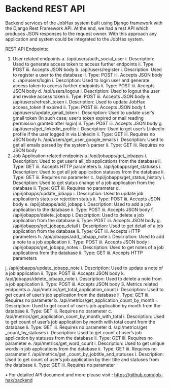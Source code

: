 # Backend REST API 

Backend services of the JobHax system built using Django framework with the Django Rest Framework API. At the end, we had a rest API which produces JSON responses to the request owner. With this approach any application and system could be integrated to the JobHax system.

REST API Endpoints:

1.	User related endpoints
a.	/api/users/auth_social_user
i.	Description: Used to generate access token to access further endpoints
ii.	Type: POST
iii.	Accepts JSON body
b.	/api/users/register
i.	Description: Used to register a user to the database
ii.	Type: POST
iii.	Accepts JSON body
c.	/api/users/login
i.	Description: Used to login user and generate access token to access further endpoints
ii.	Type: POST
iii.	Accepts JSON body
d.	/api/users/logout
i.	Description: Used to logout the user and revoke access token
ii.	Type: POST
iii.	Accepts JSON body
e.	/api/users/refresh_token
i.	Description: Used to update JobHax access_token if expired
ii.	Type: POST
iii.	Accepts JSON body
f.	/api/users/update_gmail_token
i.	Description: Used to update user’s gmail token (In such case; user’s token expired or mail reading permission granted after login)
ii.	Type: POST
iii.	Accepts JSON body
g.	/api/users/get_linkedin_profile
i.	Description: Used to get user’s LinkedIn profile if the user logged in via Linkedin
ii.	Type: GET
iii.	Requires no JSON body
h.	/api/users/get_user_google_emails
i.	Description: Used to get all emails parsed by the system’s parser
ii.	Type: GET
iii.	Requires no JSON body
2.	Job Application related endpoints
a.	/api/jobapps/get_jobapps
i.	Description: Used to get user’s all job applications from the database
ii.	Type: GET
iii.	Accepts HTTP parameters
b.	/api/jobapps/get_statuses
i.	Description: Used to get all job application statuses from the database
ii.	Type: GET
iii.	Requires no parameter
c.	/api/jobapps/get_status_history
i.	Description: Used to get status change of a job application from the database
ii.	Type: GET
iii.	Requires no parameter
d.	/api/jobapps/update_jobapp
i.	Description: Used to update job application’s status or rejection status
ii.	Type: POST
iii.	Accepts JSON body
e.	/api/jobapps/add_jobapp
i.	Description: Used to add a job application to the database
ii.	Type: POST
iii.	Accepts JSON body
f.	/api/jobapps/delete_jobapp
i.	Description: Used to delete a job application from the database
ii.	Type: POST
iii.	Accepts JSON body
g.	/api/jobapps/get_jobapp_detail
i.	Description: Used to get detail of a job application from the database
ii.	Type: GET
iii.	Accepts HTTP parameters
h.	/api/jobapps/add_jobapp_note
i.	Description: Used to add a note to a job application
ii.	Type: POST
iii.	Accepts JSON body
i.	/api/jobapps/get_jobapp_notes
i.	Description: Used to get notes of a job applications from the database
ii.	Type: GET
iii.	Accepts HTTP parameters


j.	/api/jobapps/update_jobapp_note
i.	Description: Used to update a note of a job application
ii.	Type: POST
iii.	Accepts JSON body
k.	/api/jobapps/delete_jobapp_note
i.	Description: Used to delete a note from a job application
ii.	Type: POST
iii.	Accepts JSON body
3.	Metrics related endpoints
a.	/api/metrics/get_total_application_count
i.	Description: Used to get count of user’s job application from the database
ii.	Type: GET
iii.	Requires no parameter
b.	/api/metrics/get_application_count_by_month
i.	Description: Used to get count of user’s job application by month from the database
ii.	Type: GET
iii.	Requires no parameter
c.	/api/metrics/get_application_count_by_month_with_total
i.	Description: Used to get count of user’s job application by month with total count from the database
ii.	Type: GET
iii.	Requires no parameter
d.	/api/metrics/get _count_by_statuses
i.	Description: Used to get count of user’s job application by statuses from the database
ii.	Type: GET
iii.	Requires no parameter
e.	/api/metrics/get_word_count
i.	Description: Used to get unique words in job applications from the database
ii.	Type: GET
iii.	Requires no parameter
f.	/api/metrics/get _count_by_jobtitle_and_statuses
i.	Description: Used to get count of user’s job application by their title and statuses from the database
ii.	Type: GET
iii.	Requires no parameter

•	For detailed API document and more please visit : https://github.com/job-hax/backend

